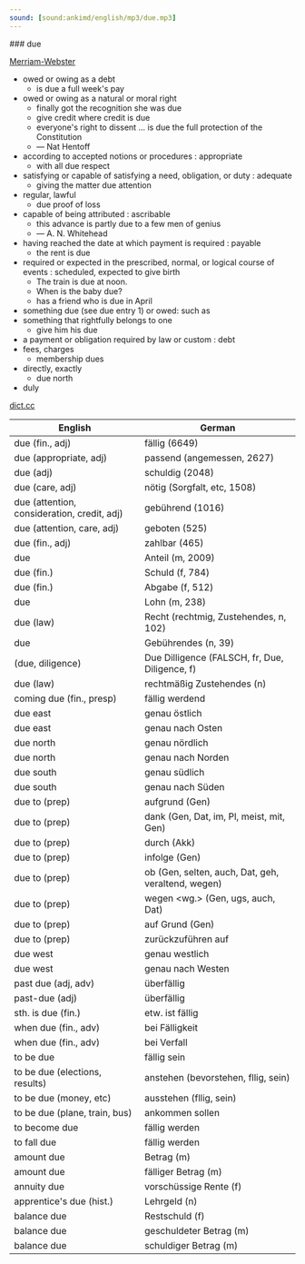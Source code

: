 ```yaml
---
sound: [sound:ankimd/english/mp3/due.mp3]
---
```


\### due

[Merriam-Webster](https://www.merriam-webster.com/dictionary/due)

- owed or owing as a debt
    - is due a full week's pay
- owed or owing as a natural or moral right
    - finally got the recognition she was due
    - give credit where credit is due
    - everyone's right to dissent … is due the full protection of the Constitution
    - — Nat Hentoff
- according to accepted notions or procedures : appropriate
    - with all due respect
- satisfying or capable of satisfying a need, obligation, or duty : adequate
    - giving the matter due attention
- regular, lawful
    - due proof of loss
- capable of being attributed : ascribable
    - this advance is partly due to a few men of genius
    - — A. N. Whitehead
- having reached the date at which payment is required : payable
    - the rent is due
- required or expected in the prescribed, normal, or logical course of events : scheduled, expected to give birth
    - The train is due at noon.
    - When is the baby due?
    - has a friend who is due in April
- something due (see due entry 1) or owed: such as
- something that rightfully belongs to one
    - give him his due
- a payment or obligation required by law or custom : debt
- fees, charges
    - membership dues
- directly, exactly
    - due north
- duly

[dict.cc](https://www.dict.cc/due)

| English        | German       |
| -------------- | ------------ |
| due (fin., adj) | fällig (6649) |
| due (appropriate, adj) | passend (angemessen, 2627) |
| due (adj) | schuldig (2048) |
| due (care, adj) | nötig (Sorgfalt, etc, 1508) |
| due (attention, consideration, credit, adj) | gebührend (1016) |
| due (attention, care, adj) | geboten (525) |
| due (fin., adj) | zahlbar (465) |
| due | Anteil (m, 2009) |
| due (fin.) | Schuld (f, 784) |
| due (fin.) | Abgabe (f, 512) |
| due | Lohn (m, 238) |
| due (law) | Recht (rechtmig, Zustehendes, n, 102) |
| due | Gebührendes (n, 39) |
|  (due, diligence) | Due Dilligence (FALSCH, fr, Due, Diligence, f) |
| due (law) | rechtmäßig Zustehendes (n) |
| coming due (fin., presp) | fällig werdend |
| due east | genau östlich |
| due east | genau nach Osten |
| due north | genau nördlich |
| due north | genau nach Norden |
| due south | genau südlich |
| due south | genau nach Süden |
| due to (prep) | aufgrund (Gen) |
| due to (prep) | dank (Gen, Dat, im, Pl, meist, mit, Gen) |
| due to (prep) | durch (Akk) |
| due to (prep) | infolge (Gen) |
| due to (prep) | ob (Gen, selten, auch, Dat, geh, veraltend, wegen) |
| due to (prep) | wegen <wg.> (Gen, ugs, auch, Dat) |
| due to (prep) | auf Grund (Gen) |
| due to (prep) | zurückzuführen auf |
| due west | genau westlich |
| due west | genau nach Westen |
| past due (adj, adv) | überfällig |
| past-due (adj) | überfällig |
| sth. is due (fin.) | etw. ist fällig |
| when due (fin., adv) | bei Fälligkeit |
| when due (fin., adv) | bei Verfall |
| to be due | fällig sein |
| to be due (elections, results) | anstehen (bevorstehen, fllig, sein) |
| to be due (money, etc) | ausstehen (fllig, sein) |
| to be due (plane, train, bus) | ankommen sollen |
| to become due | fällig werden |
| to fall due | fällig werden |
| amount due | Betrag (m) |
| amount due | fälliger Betrag (m) |
| annuity due | vorschüssige Rente (f) |
| apprentice's due (hist.) | Lehrgeld (n) |
| balance due | Restschuld (f) |
| balance due | geschuldeter Betrag (m) |
| balance due | schuldiger Betrag (m) |

